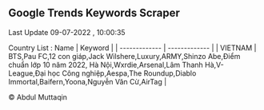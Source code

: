 

## Google Trends Keywords Scraper 
 
Last Update 09-07-2022 , 10:00:35

Country List :
 Name  | Keyword |
| ------------- | ------------- |
| VIETNAM | BTS,Pau FC,12 con giáp,Jack Wilshere,Luxury,ARMY,Shinzo Abe,Điểm chuẩn lớp 10 năm 2022, Hà Nội,Wxrdie,Arsenal,Lâm Thanh Hà,V-League,Đại học Công nghiệp,Aespa,The Roundup,Diablo Immortal,Baifern,Yoona,Nguyễn Văn Cừ,AirTag |



© Abdul Muttaqin 
